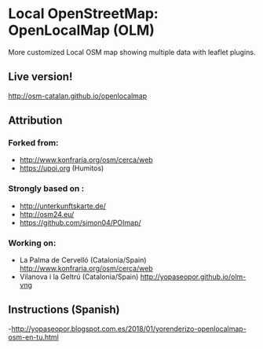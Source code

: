 # Local OpenStreetMap: OpenLocalMap (OLM)

More customized Local OSM map showing multiple data with leaflet plugins.

## Live version!

http://osm-catalan.github.io/openlocalmap

## Attribution

### Forked from:

 - http://www.konfraria.org/osm/cerca/web
 - https://upoi.org (Humitos)

### Strongly based on :
 - http://unterkunftskarte.de/
 - http://osm24.eu/
 - https://github.com/simon04/POImap/
 
### Working on:
 
 - La Palma de Cervelló (Catalonia/Spain) 
 http://www.konfraria.org/osm/cerca/web
 - Vilanova i la Geltrú (Catalonia/Spain) 
 http://yopaseopor.github.io/olm-vng
 
## Instructions (Spanish)
 
 -http://yopaseopor.blogspot.com.es/2018/01/yorenderizo-openlocalmap-osm-en-tu.html
